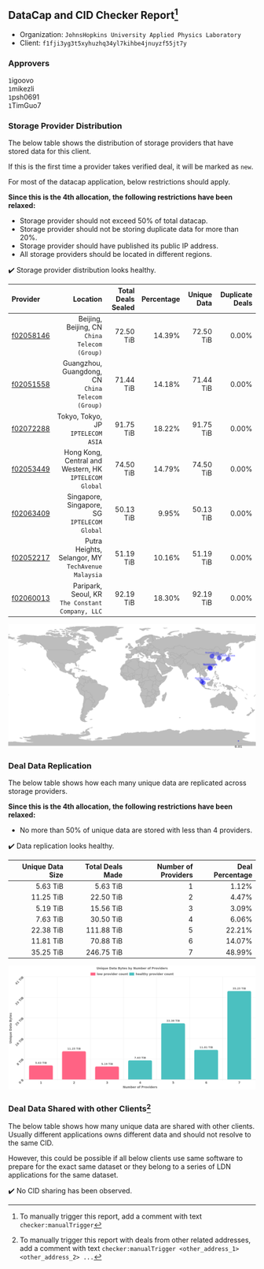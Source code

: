 ## DataCap and CID Checker Report[^1]
 - Organization: `JohnsHopkins University Applied Physics Laboratory`
 - Client: `f1fji3yg3t5xyhuzhq34yl7kihbe4jnuyzf55jt7y`
### Approvers
`1`igoovo<br/>`1`mikezli<br/>`1`psh0691<br/>`1`TimGuo7

### Storage Provider Distribution
The below table shows the distribution of storage providers that have stored data for this client.

If this is the first time a provider takes verified deal, it will be marked as `new`.

For most of the datacap application, below restrictions should apply.

**Since this is the 4th allocation, the following restrictions have been relaxed:**
 - Storage provider should not exceed 50% of total datacap.
 - Storage provider should not be storing duplicate data for more than 20%.
 - Storage provider should have published its public IP address.
 - All storage providers should be located in different regions.

✔️ Storage provider distribution looks healthy.

| Provider                                              |                                                  Location | Total Deals Sealed | Percentage | Unique Data | Duplicate Deals |
| :---------------------------------------------------- | --------------------------------------------------------: | -----------------: | ---------: | ----------: | --------------: |
| [f02058146](https://filfox.info/en/address/f02058146) |          Beijing, Beijing, CN<br/>`China Telecom (Group)` |          72.50 TiB |     14.39% |   72.50 TiB |           0.00% |
| [f02051558](https://filfox.info/en/address/f02051558) |      Guangzhou, Guangdong, CN<br/>`China Telecom (Group)` |          71.44 TiB |     14.18% |   71.44 TiB |           0.00% |
| [f02072288](https://filfox.info/en/address/f02072288) |                     Tokyo, Tokyo, JP<br/>`IPTELECOM ASIA` |          91.75 TiB |     18.22% |   91.75 TiB |           0.00% |
| [f02053449](https://filfox.info/en/address/f02053449) | Hong Kong, Central and Western, HK<br/>`IPTELECOM Global` |          74.50 TiB |     14.79% |   74.50 TiB |           0.00% |
| [f02063409](https://filfox.info/en/address/f02063409) |           Singapore, Singapore, SG<br/>`IPTELECOM Global` |          50.13 TiB |      9.95% |   50.13 TiB |           0.00% |
| [f02052217](https://filfox.info/en/address/f02052217) |     Putra Heights, Selangor, MY<br/>`TechAvenue Malaysia` |          51.19 TiB |     10.16% |   51.19 TiB |           0.00% |
| [f02060013](https://filfox.info/en/address/f02060013) |       Paripark, Seoul, KR<br/>`The Constant Company, LLC` |          92.19 TiB |     18.30% |   92.19 TiB |           0.00% |

<img src="https://raw.githubusercontent.com/data-preservation-programs/filplus-checker-assets/main/filecoin-project/filecoin-plus-large-datasets/issues/1835/1687689391199.png"/>

### Deal Data Replication
The below table shows how each many unique data are replicated across storage providers.


**Since this is the 4th allocation, the following restrictions have been relaxed:**
- No more than 50% of unique data are stored with less than 4 providers.

✔️ Data replication looks healthy.

| Unique Data Size | Total Deals Made | Number of Providers | Deal Percentage |
| ---------------: | ---------------: | ------------------: | --------------: |
|         5.63 TiB |         5.63 TiB |                   1 |           1.12% |
|        11.25 TiB |        22.50 TiB |                   2 |           4.47% |
|         5.19 TiB |        15.56 TiB |                   3 |           3.09% |
|         7.63 TiB |        30.50 TiB |                   4 |           6.06% |
|        22.38 TiB |       111.88 TiB |                   5 |          22.21% |
|        11.81 TiB |        70.88 TiB |                   6 |          14.07% |
|        35.25 TiB |       246.75 TiB |                   7 |          48.99% |

<img src="https://raw.githubusercontent.com/data-preservation-programs/filplus-checker-assets/main/filecoin-project/filecoin-plus-large-datasets/issues/1835/1687689392306.png"/>

### Deal Data Shared with other Clients[^3]
The below table shows how many unique data are shared with other clients.
Usually different applications owns different data and should not resolve to the same CID.

However, this could be possible if all below clients use same software to prepare for the exact same dataset or they belong to a series of LDN applications for the same dataset.

✔️ No CID sharing has been observed.

[^1]: To manually trigger this report, add a comment with text `checker:manualTrigger`

[^2]: Deals from those addresses are combined into this report as they are specified with `checker:manualTrigger`

[^3]: To manually trigger this report with deals from other related addresses, add a comment with text `checker:manualTrigger <other_address_1> <other_address_2> ...`
